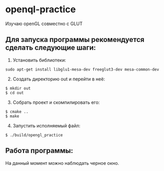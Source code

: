 # openql-practice
Изучаю openGL совместно с GLUT

## Для запуска программы рекомендуется сделать следующие шаги:
1. Установить библиотеки:
```
sudo apt-get install libglu1-mesa-dev freeglut3-dev mesa-common-dev
```

2. Создать директорию out и перейти в неё:
```
$ mkdir out
$ cd out
```

3. Собрать проект и скомпилировать его:
```
$ cmake ..
$ make
```

4. Запустить исполняемый файл:
```
$ ./build/opengl_practice
```

## Работа программы:
На данный момент можно наблюдать черное окно.
